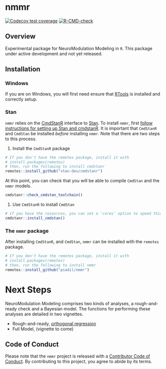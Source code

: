 
# nmmr

<!-- badges: start -->

[![Codecov test
coverage](https://codecov.io/gh/psadil/nmmr/branch/master/graph/badge.svg)](https://codecov.io/gh/psadil/nmmr?branch=master)
[![R-CMD-check](https://github.com/psadil/nmmr/workflows/R-CMD-check/badge.svg)](https://github.com/psadil/nmmr/actions)
<!-- badges: end -->

## Overview

Experimental package for NeuroModulation Modeling in `R`. This package
under active development and not yet released.

## Installation

### Windows

If you are on Windows, you will first need ensure that
[RTools](https://cran.r-project.org/bin/windows/Rtools/) is installed
and correctly setup.

### Stan

`nmmr` relies on the [CmdStanR](https://mc-stan.org/cmdstanr/) interface
to [Stan](https://mc-stan.org). To install `nmmr`, first [follow
instructions for setting up Stan and
cmdstanR](https://mc-stan.org/cmdstanr/articles/cmdstanr.html). It is
important that `CmdStanR` and `CmdStan` be installed *before* installing
`nmmr`. Note that there are two steps to this process.

1.  Install the `CmdStanR` package

``` r
# If you don't have the remotes package, install it with 
# install.packages(remotes)
# then, run the following to install cmdstanr
remotes::install_github("stan-dev/cmdstanr")
```

At this point, you can check that you will be able to compile `CmdStan`
and the `nmmr` models.

``` r
cmdstanr::check_cmdstan_toolchain()
```

1.  Use `CmdStanR` to install `CmdStan`

``` r
# if you have the resources, you can set a 'cores' option to speed this up
cmdstanr::install_cmdstan()
```

### The `nmmr` package

After installing `CmdStanR`, and `CmdStan`, `nmmr` can be installed with
the `remotes` package.

``` r
# If you don't have the remotes package, install it with 
# install.packages(remotes)
# then, run the following to install nmmr
remotes::install_github("psadil/nmmr")
```

# Next Steps

NeuroModulation Modeling comprises two kinds of analyses, a
rough-and-ready check and a Bayesian model. The functions for performing
these analyses are detailed in two vignettes.

-   Rough-and-ready, [orthogonal
    regression](https://psadil.github.io/nmmr/articles/orthogonal.html)
-   Full Model, (vignette to come)

## Code of Conduct

Please note that the `nmmr` project is released with a [Contributor Code
of
Conduct](https://contributor-covenant.org/version/2/0/CODE_OF_CONDUCT.html).
By contributing to this project, you agree to abide by its terms.
